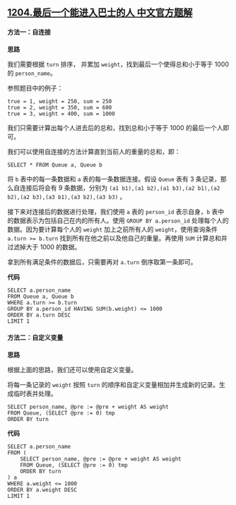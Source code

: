 ## [1204.最后一个能进入巴士的人 中文官方题解](https://leetcode.cn/problems/last-person-to-fit-in-the-bus/solutions/100000/zui-hou-yi-ge-neng-jin-ru-dian-ti-de-ren-by-leetco)

#### 方法一：自连接

**思路**

我们需要根据 `turn` 排序， 并累加 `weight`，找到最后一个使得总和小于等于 1000 的 `person_name`。

参照题目中的例子：
```
true = 1, weight = 250, sum = 250
true = 2, weight = 350, sum = 600
true = 3, weight = 400, sum = 1000
```
我们只需要计算出每个人进去后的总和，找到总和小于等于 1000 的最后一个人即可。

我们可以使用自连接的方法计算直到当前人的重量的总和，即：
```Mysql [ ]
SELECT * FROM Queue a, Queue b
```

将 `b` 表中的每一条数据和 `a` 表的每一条数据连接。假设 `Queue` 表有 3 条记录，那么自连接后将会有 9 条数据，分别为 `(a1 b1),(a1 b2),(a1 b3),(a2 b1),(a2 b2),(a2 b3),(a3 b1),(a3 b2),(a3 b3)` 。

接下来对连接后的数据进行处理，我们使用 `a` 表的 `person_id` 表示自身，`b` 表中的数据表示为包括自己在内的所有人。使用 `GROUP BY a.person_id` 处理每个人的数据。因为要计算每个人的 `weight` 加上之前所有人的 `weight`，使用查询条件 `a.turn >= b.turn` 找到所有在他之前以及他自己的重量。再使用 `SUM` 计算总和并过滤掉大于 1000 的数据。

拿到所有满足条件的数据后，只需要再对 `a.turn` 倒序取第一条即可。

**代码**

```Mysql [ ]
SELECT a.person_name
FROM Queue a, Queue b
WHERE a.turn >= b.turn
GROUP BY a.person_id HAVING SUM(b.weight) <= 1000
ORDER BY a.turn DESC
LIMIT 1
```

#### 方法二：自定义变量

**思路**

根据上面的思路，我们还可以使用自定义变量。

将每一条记录的 `weight` 按照 `turn` 的顺序和自定义变量相加并生成新的记录。生成临时表并处理。
```Mysql [ ]
SELECT person_name, @pre := @pre + weight AS weight
FROM Queue, (SELECT @pre := 0) tmp
ORDER BY turn
```

**代码**

```Mysql [ ]
SELECT a.person_name
FROM (
	SELECT person_name, @pre := @pre + weight AS weight
	FROM Queue, (SELECT @pre := 0) tmp
	ORDER BY turn
) a
WHERE a.weight <= 1000
ORDER BY a.weight DESC
LIMIT 1
```